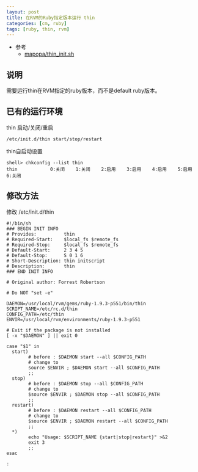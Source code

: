 ```yaml
---
layout: post
title: 在RVM的Ruby指定版本运行 thin
categories: [cm, ruby]
tags: [ruby, thin, rvm]
---
```


* 参考
  * [mapopa/thin_init.sh](https://gist.github.com/mapopa/3944992)

## 说明

需要运行thin在RVM指定的ruby版本，而不是default ruby版本。

## 已有的运行环境

thin 启动/关闭/重启

```
/etc/init.d/thin start/stop/restart
```

thin自启动设置

```
shell> chkconfig --list thin
thin            0:关闭    1:关闭    2:启用    3:启用    4:启用    5:启用    6:关闭
```

## 修改方法

修改 /etc/init.d/thin 

```
#!/bin/sh
### BEGIN INIT INFO
# Provides:          thin
# Required-Start:    $local_fs $remote_fs
# Required-Stop:     $local_fs $remote_fs
# Default-Start:     2 3 4 5
# Default-Stop:      S 0 1 6
# Short-Description: thin initscript
# Description:       thin
### END INIT INFO

# Original author: Forrest Robertson

# Do NOT "set -e"

DAEMON=/usr/local/rvm/gems/ruby-1.9.3-p551/bin/thin
SCRIPT_NAME=/etc/rc.d/thin
CONFIG_PATH=/etc/thin
ENVIR=/usr/local/rvm/environments/ruby-1.9.3-p551

# Exit if the package is not installed
[ -x "$DAEMON" ] || exit 0

case "$1" in
  start)
        # before : $DAEMON start --all $CONFIG_PATH
        # change to
        source $ENVIR ; $DAEMON start --all $CONFIG_PATH
        ;;
  stop)
        # before : $DAEMON stop --all $CONFIG_PATH
        # change to
        $source $ENVIR ; $DAEMON stop --all $CONFIG_PATH
        ;;
  restart)
        # before : $DAEMON restart --all $CONFIG_PATH
        # change to
        $source $ENVIR ; $DAEMON restart --all $CONFIG_PATH
        ;;
  *)
        echo "Usage: $SCRIPT_NAME {start|stop|restart}" >&2
        exit 3
        ;;
esac

:
```












